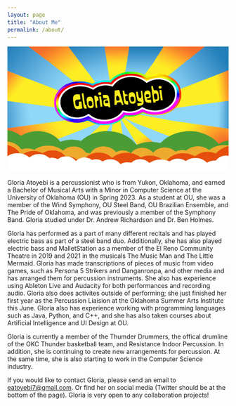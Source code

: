 ```yaml
---
layout: page
title: "About Me"
permalink: /about/
---
```


![Picture 1](/assets/aboutpic.png)

Gloria Atoyebi is a percussionist who is from Yukon, Oklahoma, and earned a Bachelor of Musical Arts with a Minor in Computer Science at the University of Oklahoma (OU) in Spring 2023. As a student at OU, she was a member of the Wind Symphony, OU Steel Band, OU Brazilian Ensemble, and The Pride of Oklahoma, and was previously a member of the Symphony Band. Gloria studied under Dr. Andrew Richardson and Dr. Ben Holmes.

Gloria has performed as a part of many different recitals and has played electric bass as part of a steel band duo. Additionally, she has also played electric bass and MalletStation as a member of the El Reno Community Theatre in 2019 and 2021 in the musicals The Music Man and The Little Mermaid. Gloria has made transcriptions of pieces of music from video games, such as Persona 5 Strikers and Danganronpa, and other media and has arranged them for percussion instruments. She also has experience using Ableton Live and Audacity for both performances and recording audio. Gloria also does activites outside of performing; she just finished her first year as the Percussion Liaision at the Oklahoma Summer Arts Institute this June. Gloria also has experience working with programming languages such as Java, Python, and C++, and she has also taken courses about Artificial Intelligence and UI Design at OU.

Gloria is currently a member of the Thumder Drummers, the offical drumline of the OKC Thunder basketball team, and Resistance Indoor Percussion. In addition, she is continuing to create new arrangements for percussion. At the same time, she is also starting to work in the Computer Science industry.

If you would like to contact Gloria, please send an email to eatoyebi7@gmail.com. Or find her on social media (Twitter should be at the bottom of the page). Gloria is very open to any collaboration projects! 
